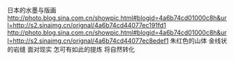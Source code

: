 日本的水墨与版画
http://photo.blog.sina.com.cn/showpic.html#blogid=4a6b74cd01000c8h&url=http://s2.sinaimg.cn/orignal/4a6b74cd44077ec191fd1
http://photo.blog.sina.com.cn/showpic.html#blogid=4a6b74cd01000c8h&url=http://s2.sinaimg.cn/orignal/4a6b74cd44077ec8edef1
朱红色的山体
金线状的岩缝
面对现实
怎可有如此的提炼
将自然转化
 
